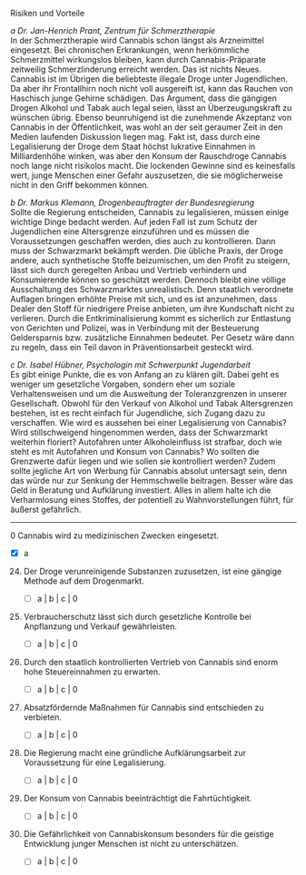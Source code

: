 Risiken und Vorteile

_a Dr. Jan-Henrich Prant, Zentrum für Schmerztherapie_  
In der Schmerztherapie wird Cannabis schon längst als Arzneimittel eingesetzt. Bei chronischen Erkrankungen, wenn herkömmliche Schmerzmittel wirkungslos bleiben, kann durch Cannabis-Präparate zeitweilig Schmerzlinderung erreicht werden. Das ist nichts Neues. Cannabis ist im Übrigen die beliebteste illegale Droge unter Jugendlichen. Da aber ihr Frontallhirn noch nicht voll ausgereift ist, kann das Rauchen von Haschisch junge Gehirne schädigen. Das Argument, dass die gängigen Drogen Alkohol und Tabak auch legal seien, lässt an Überzeugungskraft zu wünschen übrig. Ebenso beunruhigend ist die zunehmende Akzeptanz von Cannabis in der Öffentlichkeit, was wohl an der seit geraumer Zeit in den Medien laufenden Diskussion liegen mag. Fakt ist, dass durch eine Legalisierung der Droge dem Staat höchst lukrative Einnahmen in Milliardenhöhe winken, was aber den Konsum der Rauschdroge Cannabis noch lange nicht risikolos macht. Die lockenden Gewinne sind es keinesfalls wert, junge Menschen einer Gefahr auszusetzen, die sie möglicherweise nicht in den Griff bekommen können.

_b Dr. Markus Klemann, Drogenbeauftragter der Bundesregierung_  
Sollte die Regierung entscheiden, Cannabis zu legalisieren, müssen einige wichtige Dinge bedacht werden. Auf jeden Fall ist zum Schutz der Jugendlichen eine Altersgrenze einzuführen und es müssen die Voraussetzungen geschaffen werden, dies auch zu kontrollieren. Dann muss der Schwarzmarkt bekämpft werden. Die übliche Praxis, der Droge andere, auch synthetische Stoffe beizumischen, um den Profit zu steigern, lässt sich durch geregelten Anbau und Vertrieb verhindern und Konsumierende können so geschützt werden. Dennoch bleibt eine völlige Ausschaltung des Schwarzmarktes unrealistisch. Denn staatlich verordnete Auflagen bringen erhöhte Preise mit sich, und es ist anzunehmen, dass Dealer den Stoff für niedrigere Preise anbieten, um ihre Kundschaft nicht zu verlieren. Durch die Entkriminalisierung kommt es sicherlich zur Entlastung von Gerichten und Polizei, was in Verbindung mit der Besteuerung Geldersparnis bzw. zusätzliche Einnahmen bedeutet. Per Gesetz wäre dann zu regeln, dass ein Teil davon in Präventionsarbeit gesteckt wird.

_c Dr. Isabel Hübner, Psychologin mit Schwerpunkt Jugendarbeit_  
Es gibt einige Punkte, die es von Anfang an zu klären gilt. Dabei geht es weniger um gesetzliche Vorgaben, sondern eher um soziale Verhaltensweisen und um die Ausweitung der Toleranzgrenzen in unserer Gesellschaft. Obwohl für den Verkauf von Alkohol und Tabak Altersgrenzen bestehen, ist es recht einfach für Jugendliche, sich Zugang dazu zu verschaffen. Wie wird es aussehen bei einer Legalisierung von Cannabis? Wird stillschweigend hingenommen werden, dass der Schwarzmarkt weiterhin floriert? Autofahren unter Alkoholeinfluss ist strafbar, doch wie steht es mit Autofahren und Konsum von Cannabis? Wo sollten die Grenzwerte dafür liegen und wie sollen sie kontrolliert werden? Zudem sollte jegliche Art von Werbung für Cannabis absolut untersagt sein, denn das würde nur zur Senkung der Hemmschwelle beitragen. Besser wäre das Geld in Beratung und Aufklärung investiert. Alles in allem halte ich die Verharmlosung eines Stoffes, der potentiell zu Wahnvorstellungen führt, für äußerst gefährlich.

---

0 Cannabis wird zu medizinischen Zwecken eingesetzt.

- [x] a

24. Der Droge verunreinigende Substanzen zuzusetzen, ist eine gängige Methode auf dem Drogenmarkt.

    - [ ] a | b | c | 0

25. Verbraucherschutz lässt sich durch gesetzliche Kontrolle bei Anpflanzung und Verkauf gewährleisten.

    - [ ] a | b | c | 0

26. Durch den staatlich kontrollierten Vertrieb von Cannabis sind enorm hohe Steuereinnahmen zu erwarten.

    - [ ] a | b | c | 0

27. Absatzfördernde Maßnahmen für Cannabis sind entschieden zu verbieten.

    - [ ] a | b | c | 0

28. Die Regierung macht eine gründliche Aufklärungsarbeit zur Voraussetzung für eine Legalisierung.

    - [ ] a | b | c | 0

29. Der Konsum von Cannabis beeinträchtigt die Fahrtüchtigkeit.

    - [ ] a | b | c | 0

30. Die Gefährlichkeit von Cannabiskonsum besonders für die geistige Entwicklung junger Menschen ist nicht zu unterschätzen.
    - [ ] a | b | c | 0
